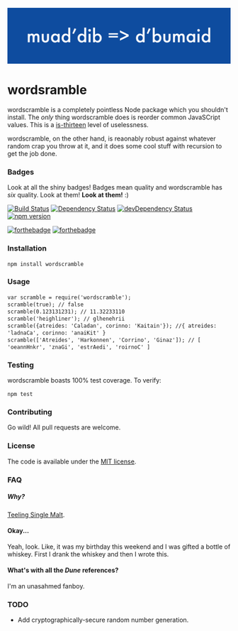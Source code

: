 ![](/banner.png)

# wordsramble
wordscramble is a completely pointless Node package which you shouldn't install. The *only* thing wordscramble does is reorder common JavaSCript values. This is a [is-thirteen](https://github.com/jezen/is-thirteen) level of uselessness.

wordscramble, on the other hand, is reaonably robust against whatever random crap you throw at it, and it does some cool stuff with recursion to get the job done.

### Badges
Look at all the shiny badges! Badges mean quality and wordscramble has *six* quality. Look at them! **Look at them!** :)

[![Build Status](https://travis-ci.org/bhalash/wordscramble.svg?branch=master)](https://travis-ci.org/bhalash/wordscramble)
[![Dependency Status](https://david-dm.org/bhalash/wordscramble.svg)](https://david-dm.org/bhalash/wordscramble)
[![devDependency Status](https://david-dm.org/bhalash/wordscramble/dev-status.svg)](https://david-dm.org/bhalash/wordscramble#info=devDependencies)
[![npm version](https://badge.fury.io/js/wordscramble.svg)](https://badge.fury.io/js/wordscramble)

[![forthebadge](http://forthebadge.com/images/badges/uses-badges.svg)](http://forthebadge.com) [![forthebadge](http://forthebadge.com/images/badges/gluten-free.svg)](http://forthebadge.com)

### Installation

    npm install wordscramble

### Usage

    var scramble = require('wordscramble');
    scramble(true); // false
    scramble(0.123131231); // 11.32233110
    scramble('heighliner'); // glhenehrii
    scramble({atreides: 'Caladan', corinno: 'Kaitain'}); //{ atreides: 'ladnaCa', corinno: 'anaiKit' }
    scramble(['Atreides', 'Harkonnen', 'Corrino', 'Ginaz']); // [ 'oeannHnkr', 'znaGi', 'estrAedi', 'roirnoC' ]

### Testing
wordscramble boasts 100% test coverage. To verify:

    npm test

### Contributing
Go wild! All pull requests are welcome.

### License
The code is available under the [MIT license](/LICENSE).

### FAQ

##### Why?
[Teeling Single Malt](http://www.celticwhiskeyshop.com/teeling-single-malt-).

#### Okay...
Yeah, look. Like, it was my birthday this weekend and I was gifted a bottle of whiskey. First I drank the whiskey and then I wrote this.

#### What's with all the *Dune* references?
I'm an unasahmed fanboy.

### TODO
* Add cryptographically-secure random number generation.
